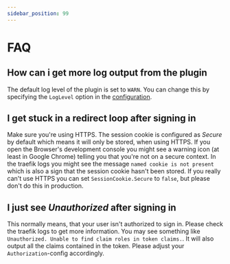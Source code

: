 ```yaml
---
sidebar_position: 99
---
```


# FAQ

## How can i get more log output from the plugin

The default log level of the plugin is set to `WARN`. You can change this by specifying the `LogLevel` option in the [configuration](./middleware-configuration.md).

## I get stuck in a redirect loop after signing in

Make sure you're using HTTPS. The session cookie is configured as *Secure* by default which means it will only be stored, when using HTTPS.
If you open the Browser's development console you might see a warning icon (at least in Google Chrome) telling you that you're not on a secure context.
In the traefik logs you might see the message `named cookie is not present` which is also a sign that the session cookie hasn't been stored.
If you really can't use HTTPS you can set `SessionCookie.Secure` to `false`, but please don't do this in production.

## I just see *Unauthorized* after signing in

This normally means, that your user isn't authorized to sign in. Please check the traefik logs to get more information.
You may see something like `Unauthorized. Unable to find claim roles in token claims.`. It will also output all the claims contained in the token.
Please adjust your `Authorization`-config accordingly.
